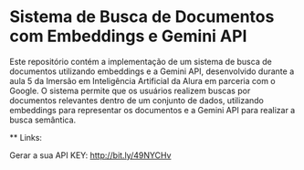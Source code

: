 # Sistema de Busca de Documentos com Embeddings e Gemini API

Este repositório contém a implementação de um sistema de busca de documentos utilizando embeddings e a Gemini API, desenvolvido durante a aula 5 da Imersão em Inteligência Artificial da Alura em parceria com o Google. 
O sistema permite que os usuários realizem buscas por documentos relevantes dentro de um conjunto de dados, utilizando embeddings para representar os documentos e a Gemini API para realizar a busca semântica.


** Links:

Gerar a sua API KEY: http://bit.ly/49NYCHv
